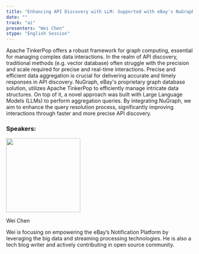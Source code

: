 ```yaml
---
title: "Enhancing API Discovery with LLM: Supported with eBay's NuGraph Powered by Apache TinkerPop"
date: ""
track: "ai"
presenters: "Wei Chen"
stype: "English Session"
---
```


Apache TinkerPop offers a robust framework for graph computing, essential for managing complex data interactions. 
In the realm of API discovery, traditional methods (e.g. vector database) often struggle with the precision and scale required 
for precise and real-time interactions. Precise and efficient data aggregation is crucial for delivering accurate and timely responses in API discovery. NuGraph, eBay's proprietary graph database solution, utilizes Apache TinkerPop to efficiently manage intricate data structures. On top of it, a novel approach was built with Large Language Models (LLMs) to perform aggregation queries.
By integrating NuGraph, we aim to enhance the query resolution process, significantly improving interactions through faster 
and more precise API discovery.

### Speakers:


<img src="https://sessionize.com/image/38b8-400o400o1-JhnEResBCxwNSxLQp9LMnd.jpg" width="200" /><br/>

Wei Chen

Wei is focusing on empowering the eBay’s Notification Platform by leveraging the big data and streaming processing technologies. He is also a tech blog writer and actively contributing in open source community.

